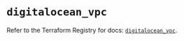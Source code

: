 # `digitalocean_vpc`

Refer to the Terraform Registry for docs: [`digitalocean_vpc`](https://registry.terraform.io/providers/digitalocean/digitalocean/2.55.0/docs/resources/vpc).
